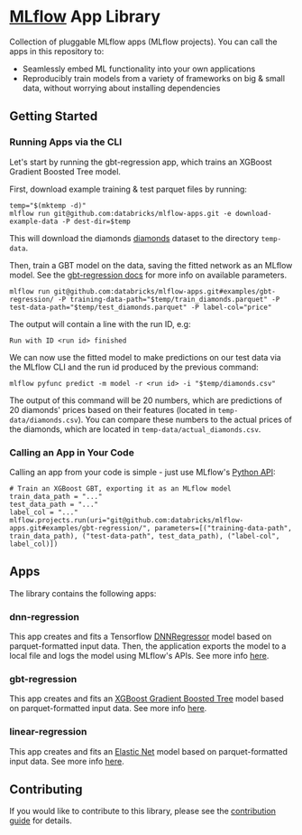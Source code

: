 # [MLflow](http://mlflow.org) App Library

Collection of pluggable MLflow apps (MLflow projects). You can call the apps in this repository to:
* Seamlessly embed ML functionality into your own applications
* Reproducibly train models from a variety of frameworks on big & small data, without worrying about installing dependencies

## Getting Started
### Running Apps via the CLI
Let's start by running the gbt-regression app, which trains an XGBoost Gradient Boosted Tree model.

First, download example training & test parquet files by running:
 
```
temp="$(mktemp -d)"
mlflow run git@github.com:databricks/mlflow-apps.git -e download-example-data -P dest-dir=$temp
```

This will download the diamonds [diamonds](https://raw.githubusercontent.com/tidyverse/ggplot2/4c678917/data-raw/diamonds.csv) dataset to the directory `temp-data`.

Then, train a GBT model on the data, saving the fitted network as an MLflow model. See the [gbt-regression docs](examples/gbt-regression/README.md) for more info on available parameters.
```
mlflow run git@github.com:databricks/mlflow-apps.git#examples/gbt-regression/ -P training-data-path="$temp/train_diamonds.parquet" -P test-data-path="$temp/test_diamonds.parquet" -P label-col="price"
```
The output will contain a line with the run ID, e.g:
```
Run with ID <run id> finished
```

We can now use the fitted model to make predictions on our test data via the MLflow CLI and the run id produced by the previous command:
```
mlflow pyfunc predict -m model -r <run id> -i "$temp/diamonds.csv"
```
The output of this command will be 20 numbers, which are predictions of 20 diamonds' prices based on their features (located in `temp-data/diamonds.csv`). You can compare these numbers to the actual prices of the diamonds, which are located in `temp-data/actual_diamonds.csv`.

### Calling an App in Your Code

Calling an app from your code is simple  - just use MLflow's [Python API](https://mlflow.org/docs/latest/projects.html#building-multi-step-workflows):
```
# Train an XGBoost GBT, exporting it as an MLflow model
train_data_path = "..."
test_data_path = "..."
label_col = "..."
mlflow.projects.run(uri="git@github.com:databricks/mlflow-apps.git#examples/gbt-regression/", parameters=[("training-data-path", train_data_path), ("test-data-path", test_data_path), ("label-col", label_col)])
```

## Apps

The library contains the following apps:

### dnn-regression

This app creates and fits a Tensorflow [DNNRegressor](https://www.tensorflow.org/api_docs/python/tf/estimator/DNNRegressor) model based on parquet-formatted input data. Then, the application exports the model to a local file and logs the model using MLflow's APIs. See more info [here](examples/dnn-regression/).

### gbt-regression
This app creates and fits an [XGBoost Gradient Boosted Tree](https://xgboost.readthedocs.io/en/latest/python/python_api.html#module-xgboost.sklearn) model based on parquet-formatted input data. See more info [here](examples/gbt-regression/).

### linear-regression

This app creates and fits an [Elastic Net](http://scikit-learn.org/stable/modules/generated/sklearn.linear_model.ElasticNet.html) model based on parquet-formatted input data. See more info [here](examples/linear-regression/).

## Contributing

If you would like to contribute to this library, please see the [contribution guide](CONTRIBUTING.md) for details.
